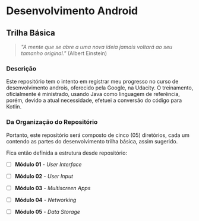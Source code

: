 # Desenvolvimento Android
## Trilha Básica
> _"A mente que se abre a uma nova ideia jamais voltará ao seu tamanho original."_ (Albert Einstein)

### Descrição

Este repositório tem o intento em registrar meu progresso no curso de desenvolvimento androis, oferecido pela Google, na Udacity.
O treinamento, oficialmente é ministrado, usando Java como linguagem de referência, porém, devido a atual necessidade, efetuei a conversão do código para Kotlin.
### Da Organização do Repositório
Portanto, este repositório será composto de cinco (05) diretórios, cada um contendo as partes do desenvolvimento trilha básica, assim sugerido.

Fica então definida a estrutura desde repositório:

- [ ] **Módulo 01** - _User Interface_
- [ ] **Módulo 02** - _User Input_
- [ ] **Módulo 03** - _Multiscreen Apps_
- [ ] **Módulo 04** - _Networking_
- [ ] **Módulo 05** - _Data Storage_

